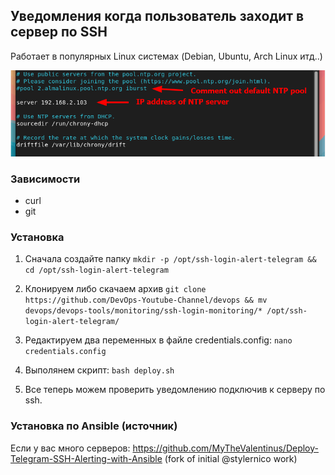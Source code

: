 ## Уведомления когда пользователь заходит в сервер по SSH

Работает в популярных Linux системах (Debian, Ubuntu, Arch Linux итд..)

![Example](chrony-ntp.png)

### Зависимости
- curl
- git

### Установка
1) Сначала создайте папку  ```mkdir -p /opt/ssh-login-alert-telegram && cd /opt/ssh-login-alert-telegram```
   
2) Клонируем либо скачаем архив  ```git clone https://github.com/DevOps-Youtube-Channel/devops && mv devops/devops-tools/monitoring/ssh-login-monitoring/* /opt/ssh-login-alert-telegram/```

3) Редактируем два переменных в файле credentials.config:
```nano credentials.config```

4) Выполянем скрипт:
```bash deploy.sh```

5) Все теперь можем проверить уведомлению подключив к серверу по ssh.


### Установка по Ansible (источник)

Если у вас много серверов: https://github.com/MyTheValentinus/Deploy-Telegram-SSH-Alerting-with-Ansible (fork of initial @stylernico work)
